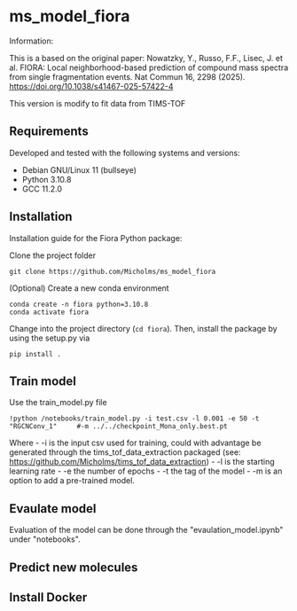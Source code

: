 # ms_model_fiora

Information:

This is a based on the original paper:
Nowatzky, Y., Russo, F.F., Lisec, J. et al. FIORA: Local neighborhood-based prediction of compound mass spectra from single fragmentation events. Nat Commun 16, 2298 (2025). https://doi.org/10.1038/s41467-025-57422-4

This version is modify to fit data from TIMS-TOF 

## Requirements

Developed and tested with the following systems and versions:
* Debian GNU/Linux 11 (bullseye)
* Python 3.10.8
* GCC 11.2.0


## Installation

Installation guide for the Fiora Python package:

Clone the project folder 

    git clone https://github.com/Micholms/ms_model_fiora

(Optional) Create a new conda environment

    conda create -n fiora python=3.10.8
    conda activate fiora

Change into the project directory (`cd fiora`). Then, install the package by using the setup.py via

    pip install .

## Train model

Use the train_model.py file

    !python /notebooks/train_model.py -i test.csv -l 0.001 -e 50 -t "RGCNConv_1"     #-m ../../checkpoint_Mona_only.best.pt
    
Where 
    - -i is the input csv used for training, could with advantage be generated through the tims_tof_data_extraction packaged (see: https://github.com/Micholms/tims_tof_data_extraction)
    - -l is the starting learning rate
    - -e the number of epochs
    - -t the tag of the model
    - -m is an option to add a pre-trained model.
    
## Evaulate model
Evaluation of the model can be done through the 
"evaulation_model.ipynb" under "notebooks". 

## Predict new molecules


## Install Docker
